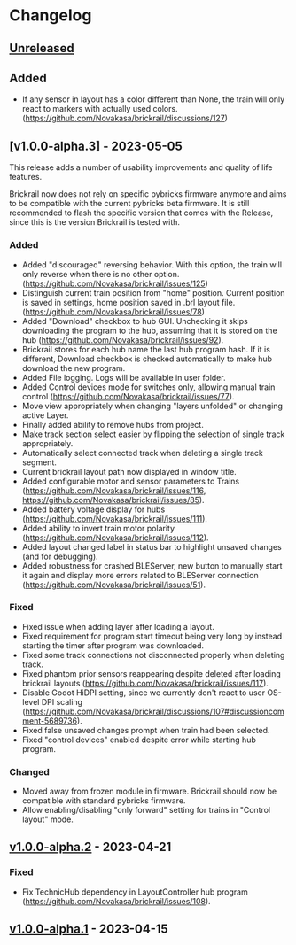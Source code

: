 <!-- Refer to https://keepachangelog.com/en/1.0.0/ for guidance. -->
<!-- template stolen from pybricks-micropython repository -->

# Changelog

## [Unreleased]

## Added

- If any sensor in layout has a color different than None, the train will only react to markers with actually used colors. (https://github.com/Novakasa/brickrail/discussions/127)

## [v1.0.0-alpha.3] - 2023-05-05

This release adds a number of usability improvements and quality of life features.

Brickrail now does not rely on specific pybricks firmware anymore and aims to be compatible with the current pybricks beta firmware. It is still recommended to flash the specific version that comes with the Release, since this is the version Brickrail is tested with.

### Added

- Added "discouraged" reversing behavior. With this option, the train will only reverse when there is no other option. (https://github.com/Novakasa/brickrail/issues/125)
- Distinguish current train position from "home" position. Current position is saved in settings, home position saved in .brl layout file. (https://github.com/Novakasa/brickrail/issues/78)
- Added "Download" checkbox to hub GUI. Unchecking it skips downloading the program to the hub, assuming that it is stored on the hub (https://github.com/Novakasa/brickrail/issues/92).
- Brickrail stores for each hub name the last hub program hash. If it is different, Download checkbox is checked automatically to make hub download the new program.
- Added File logging. Logs will be available in user folder.
- Added Control devices mode for switches only, allowing manual train control (https://github.com/Novakasa/brickrail/issues/77).
- Move view appropriately when changing "layers unfolded" or changing active Layer.
- Finally added ability to remove hubs from project.
- Make track section select easier by flipping the selection of single track appropriately.
- Automatically select connected track when deleting a single track segment.
- Current brickrail layout path now displayed in window title.
- Added configurable motor and sensor parameters to Trains (https://github.com/Novakasa/brickrail/issues/116, https://github.com/Novakasa/brickrail/issues/85).
- Added battery voltage display for hubs (https://github.com/Novakasa/brickrail/issues/111).
- Added ability to invert train motor polarity (https://github.com/Novakasa/brickrail/issues/112).
- Added layout changed label in status bar to highlight unsaved changes (and for debugging).
- Added robustness for crashed BLEServer, new button to manually start it again and display more errors related to BLEServer connection (https://github.com/Novakasa/brickrail/issues/51).

### Fixed

- Fixed issue when adding layer after loading a layout.
- Fixed requirement for program start timeout being very long by instead starting the timer after program was downloaded.
- Fixed some track connections not disconnected properly when deleting track.
- Fixed phantom prior sensors reappearing despite deleted after loading brickrail layouts (https://github.com/Novakasa/brickrail/issues/117).
- Disable Godot HiDPI setting, since we currently don't react to user OS-level DPI scaling (https://github.com/Novakasa/brickrail/discussions/107#discussioncomment-5689736).
- Fixed false unsaved changes prompt when train had been selected.
- Fixed "control devices" enabled despite error while starting hub program.

### Changed

- Moved away from frozen module in firmware. Brickrail should now be compatible with standard pybricks firmware.
- Allow enabling/disabling "only forward" setting for trains in "Control layout" mode.

## [v1.0.0-alpha.2] - 2023-04-21

### Fixed

- Fix TechnicHub dependency in LayoutController hub program (https://github.com/Novakasa/brickrail/issues/108).

## [v1.0.0-alpha.1] - 2023-04-15

<!-- diff links for headers -->
[Unreleased]: https://github.com/Novakasa/brickrail/compare/v1.0.0-alpha.3...HEAD
[v1.0.0-alpha.2]: https://github.com/Novakasa/brickrail/compare/v1.0.0-alpha.1...v1.0.0-alpha.3
[v1.0.0-alpha.2]: https://github.com/Novakasa/brickrail/compare/v1.0.0-alpha.1...v1.0.0-alpha.2
[v1.0.0-alpha.1]: https://github.com/Novakasa/brickrail/tree/v1.0.0-alpha.1
